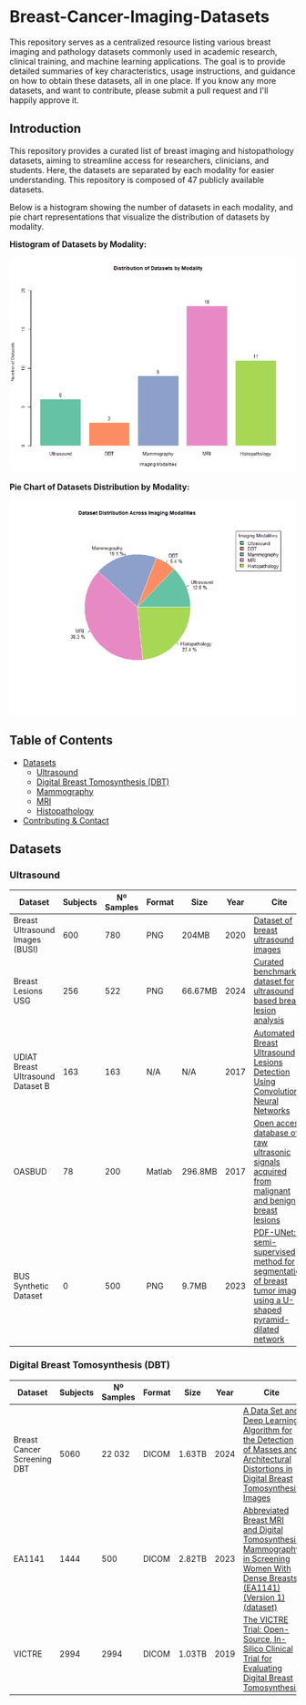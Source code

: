 # Breast-Cancer-Imaging-Datasets
This repository serves as a centralized resource listing various breast imaging and pathology datasets commonly used in academic research, clinical training, and machine learning applications. The goal is to provide detailed summaries of key characteristics, usage instructions, and guidance on how to obtain these datasets, all in one place.
If you know any more datasets, and want to contribute, please submit a pull request and I'll happily approve it.

## Introduction

This repository provides a curated list of breast imaging and histopathology datasets, aiming to streamline access for researchers, clinicians, and students. Here, the datasets are separated by each modality for easier understanding. This repository is composed of 47 publicly available datasets.

Below is a histogram showing the number of datasets in each modality, and pie chart representations that visualize the distribution of datasets by modality.

**Histogram of Datasets by Modality:**

![Histogram of Datasets by Modality](images/histogram.png "Histogram")

**Pie Chart of Datasets Distribution by Modality:**

![Pie Chart of Datasets Distribution](images/piechart.png "Pie Chart")

## Table of Contents
- [Datasets](#datasets)
  - [Ultrasound](#ultrasound)
  - [Digital Breast Tomosynthesis (DBT)](#digital-breast-tomosynthesis-dbt)
  - [Mammography](#mammography)
  - [MRI](#mri)
  - [Histopathology](#histopathology)
- [Contributing & Contact](#contributing--contact)

## Datasets

### Ultrasound

| Dataset                                 | Subjects | Nº Samples |  Format | Size   | Year | Cite | Access data |
|------------------------------------------|----------|-----------|--------|--------|------|------|----------|
| Breast Ultrasound Images (BUSI)  | 600      | 780    |    PNG      |  204MB      |   2020   | [Dataset of breast ultrasound images](https://www.sciencedirect.com/science/article/pii/S2352340919312181 "Link to paper")  |   [Download here](https://www.kaggle.com/datasets/aryashah2k/breast-ultrasound-images-dataset_"Download_link")       |
| Breast Lesions USG                       |  256        |   522        |   PNG     |  66.67MB      |   2024   |  [Curated benchmark dataset for ultrasound based breast lesion analysis](https://doi.org/10.1038/s41597-024-02984-z_"Link_to_paper")    |   [Download here](https://www.cancerimagingarchive.net/collection/breast-lesions-usg/#citations_"Download_link")       |
| UDIAT Breast Ultrasound Dataset B                           |   163       |   163        |    N/A   |  N/A    |    2017    |  [Automated Breast Ultrasound Lesions Detection Using Convolutional Neural Networks](https://ieeexplore.ieee.org/document/8003418_"Link_to_paper")     |  [Resquest Permission](https://helward.mmu.ac.uk/STAFF/m.yap/dataset.php)        |
| OASBUD                           |     78     |    200       |  Matlab      |    296.8MB    |  2017    |  [Open access database of raw ultrasonic signals acquired from malignant and benign breast lesions](https://doi.org/10.1002/mp.12538_"Link_to_paper")    |   [Downnload here](https://zenodo.org/records/545928_"Download_link")       |
| BUS Synthetic Dataset                    |    0      |   500        |  PNG      |   9.7MB     |   2023   |  [PDF-UNet: A semi-supervised method for segmentation of breast tumor images using a U-shaped pyramid-dilated network](https://doi.org/10.1016/j.eswa.2023.119718_"Link_to_paper")    |    [Download here](https://data.mendeley.com/datasets/r4phtn49r7/1_"Download_link")      |

### Digital Breast Tomosynthesis (DBT)

| Dataset                        | Subjects | Nº Samples | Format | Size | Year | Cite | Download |
|--------------------------------|----------|-----------|--------|------|------|------|----------|
| Breast Cancer Screening DBT    |  5060        |   22 032        |  DICOM      |  1.63TB    |  2024    | [A Data Set and Deep Learning Algorithm for the Detection of Masses and Architectural Distortions in Digital Breast Tomosynthesis Images](https://doi.org/10.1001/jamanetworkopen.2021.19100_"Link_to_paper")     |  [Download here](https://doi.org/10.7937/e4wt-cd02_"Download_link")        |
| EA1141       |   1444       |   500        |  DICOM      |   2.82TB   |  2023    | [Abbreviated Breast MRI and Digital Tomosynthesis Mammography in Screening Women With Dense Breasts (EA1141) (Version 1) (dataset)](https://doi.org/10.7937/2BAS-HR33)     |  [Download here](https://doi.org/10.7937/2BAS-HR33_"Download_link")        |
| VICTRE      |   2994       |    2994       |   DICOM     | 1.03TB     |  2019    | [The VICTRE Trial: Open-Source, In-Silico Clinical Trial for Evaluating Digital Breast Tomosynthesis](http://doi.org/10.7937/TCIA.2019.ho23nxaw)     |   [Download here](http://doi.org/10.7937/TCIA.2019.ho23nxaw_"Download_link")       |


 
